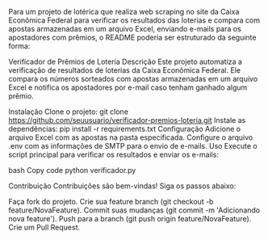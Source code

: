
Para um projeto de lotérica que realiza web scraping no site da Caixa Econômica Federal para verificar os resultados das loterias e compara com apostas armazenadas em um arquivo Excel, enviando e-mails para os apostadores com prêmios, o README poderia ser estruturado da seguinte forma:

Verificador de Prêmios de Loteria
Descrição
Este projeto automatiza a verificação de resultados de loterias da Caixa Econômica Federal. Ele compara os números sorteados com apostas armazenadas em um arquivo Excel e notifica os apostadores por e-mail caso tenham ganhado algum prêmio.

Instalação
Clone o projeto: git clone https://github.com/seuusuario/verificador-premios-loteria.git
Instale as dependências: pip install -r requirements.txt
Configuração
Adicione o arquivo Excel com as apostas na pasta especificada.
Configure o arquivo .env com as informações de SMTP para o envio de e-mails.
Uso
Execute o script principal para verificar os resultados e enviar os e-mails:

bash
Copy code
python verificador.py

Contribuição
Contribuições são bem-vindas! Siga os passos abaixo:

Faça fork do projeto.
Crie sua feature branch (git checkout -b feature/NovaFeature).
Commit suas mudanças (git commit -m 'Adicionando nova feature').
Push para a branch (git push origin feature/NovaFeature).
Crie um Pull Request.
